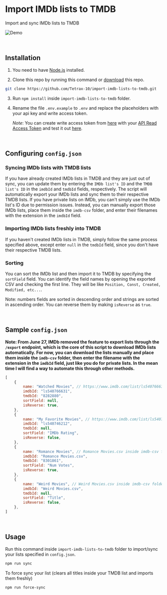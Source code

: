 # Import IMDb lists to TMDB

Import and sync IMDb lists to TMDB

![Demo](https://raw.githubusercontent.com/Tetrax-10/import-imdb-lists-to-tmdb/main/assets/demo.gif)

</br>

## Installation

1. You need to have [Node.js](https://nodejs.org/) installed.

2. Clone this repo by running this command or [download](https://github.com/Tetrax-10/import-imdb-lists-to-tmdb/archive/refs/heads/main.zip) this repo.

```sh
git clone https://github.com/Tetrax-10/import-imdb-lists-to-tmdb.git
```

3. Run `npm install` inside `import-imdb-lists-to-tmdb` folder.

4. Rename the file `.env.example` to `.env` and replace the placeholders with your api key and write access token.

    _Note_: You can create write access token from [here](http://dev.travisbell.com/play/v4_auth.html) with your [API Read Access Token](https://www.themoviedb.org/settings/api) and test it out [here](http://dev.travisbell.com/play/v4_list.html).

</br>

## Configuring `config.json`

### Syncing IMDb lists with TMDB lists

If you have already created IMDb lists in TMDB and they are just out of sync, you can update them by entering the `IMDb list's ID` and the `TMDB list's ID` in the `imdbId` and `tmdbId` fields, respectively. The script will automatically export your IMDb lists and sync them to their respective TMDB lists. If you have private lists on IMDb, you can't simply use the IMDb list's ID due to permission issues. Instead, you can manually export those IMDb lists, place them inside the `imdb-csv` folder, and enter their filenames with the extension in the `imdbId` field.

### Importing IMDb lists freshly into TMDB

If you haven't created IMDb lists in TMDB, simply follow the same process specified above, except enter `null` in the `tmdbId` field, since you don't have their respective TMDB lists.

### Sorting

You can sort the IMDb list and then import it to TMDB by specifying the `sortField` field. You can identify the field names by opening the exported CSV and checking the first line. They will be like `Position, Const, Created, Modified, etc...`.

Note: numbers fields are sorted in descending order and strings are sorted in ascending order. You can reverse them by making `isReverse` as `true`.

</br>

## Sample `config.json`

**Note: From June 27, IMDb removed the feature to export lists through the `/export` endpoint, which is the core of this script to download IMDb lists automatically. For now, you can download the lists manually and place them inside the `imdb-csv` folder, then enter the filename with the extension in the `imdbId` field, just like you do for private lists. In the mean time I will find a way to automate this through other methods.**

```js
[
    {
        name: "Watched Movies", // https://www.imdb.com/list/ls540766631 will be synced with https://www.themoviedb.org/list/8282880
        imdbId: "ls540766631",
        tmdbId: "8282880",
        sortField: null,
        isReverse: true,
    },
    {
        name: "My Favorite Movies", // https://www.imdb.com/list/ls540766631 will be imported to a new TMDB list
        imdbId: "ls540746212",
        tmdbId: null,
        sortField: "IMDb Rating",
        isReverse: false,
    },
    {
        name: "Romance Movies", // Romance Movies.csv inside imdb-csv folder will be synced with https://www.themoviedb.org/list/8301861
        imdbId: "Romance Movies.csv",
        tmdbId: "8301861",
        sortField: "Num Votes",
        isReverse: true,
    },
    {
        name: "Weird Movies", // Weird Movies.csv inside imdb-csv folder will be imported to a new TMDB list
        imdbId: "Weird Movies.csv",
        tmdbId: null,
        sortField: "Title",
        isReverse: false,
    },
]
```

</br>

## Usage

Run this command inside `import-imdb-lists-to-tmdb` folder to import/sync your lists specified in `config.json`.

```sh
npm run sync
```

To force sync your list (clears all titles inside your TMDB list and imports them freshly)

```sh
npm run force-sync
```
